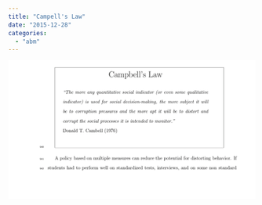```yaml
---
title: "Campell's Law"
date: "2015-12-28"
categories: 
  - "abm"
---
```


[![IMG_1824](images/IMG_1824.png)](http://blog.lofyer.org/compell-effect/img_1824/)
